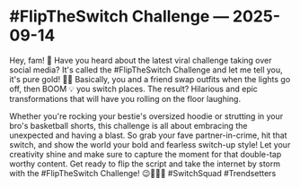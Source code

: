 # #FlipTheSwitch Challenge — 2025-09-14

Hey, fam! 🌟 Have you heard about the latest viral challenge taking over social media? It's called the #FlipTheSwitch Challenge and let me tell you, it's pure gold! 🔄🔥 Basically, you and a friend swap outfits when the lights go off, then BOOM 💡 you switch places. The result? Hilarious and epic transformations that will have you rolling on the floor laughing.

Whether you're rocking your bestie's oversized hoodie or strutting in your bro's basketball shorts, this challenge is all about embracing the unexpected and having a blast. So grab your fave partner-in-crime, hit that switch, and show the world your bold and fearless switch-up style! Let your creativity shine and make sure to capture the moment for that double-tap worthy content. Get ready to flip the script and take the internet by storm with the #FlipTheSwitch Challenge! 😉👯‍♀️🔁 #SwitchSquad #Trendsetters